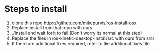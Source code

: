 # Steps to install 

1. clone this repo https://github.com/mikepurvis/ros-install-osx
2. Replace install from that repo with ours
3. ./install and wait for it to fail (Don't worry its normal at this step)
4. Replace the files in ros-kinetic-desktop-install/src with ours from src/ 
5. If there are additional fixes required, refer to the additional fixes file 